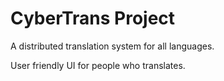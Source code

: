 # CyberTrans Project

A distributed translation system for all languages.

User friendly UI for people who translates.
